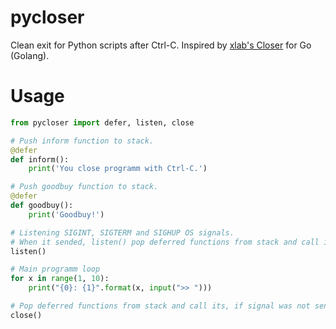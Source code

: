 # pycloser
Сlean exit for Python scripts after Ctrl-C. Inspired by [xlab's Closer](https://github.com/xlab/closer) for Go (Golang).
# Usage
```python
from pycloser import defer, listen, close

# Push inform function to stack.
@defer
def inform():
	print('You close programm with Ctrl-C.')

# Push goodbuy function to stack.
@defer
def goodbuy():
	print('Goodbuy!')

# Listening SIGINT, SIGTERM and SIGHUP OS signals.
# When it sended, listen() pop deferred functions from stack and call its one after the other.
listen()

# Main programm loop
for x in range(1, 10):
	print("{0}: {1}".format(x, input(">> ")))

# Pop deferred functions from stack and call its, if signal was not sended.
close()
```